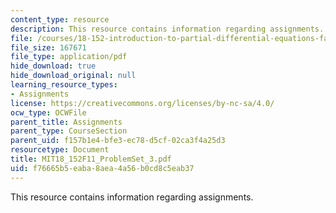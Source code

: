 ```yaml
---
content_type: resource
description: This resource contains information regarding assignments.
file: /courses/18-152-introduction-to-partial-differential-equations-fall-2011/f76665b5eaba8aea4a56b0cd8c5eab37_MIT18_152F11_ProblemSet_3.pdf
file_size: 167671
file_type: application/pdf
hide_download: true
hide_download_original: null
learning_resource_types:
- Assignments
license: https://creativecommons.org/licenses/by-nc-sa/4.0/
ocw_type: OCWFile
parent_title: Assignments
parent_type: CourseSection
parent_uid: f157b1e4-bfe3-ec78-d5cf-02ca3f4a25d3
resourcetype: Document
title: MIT18_152F11_ProblemSet_3.pdf
uid: f76665b5-eaba-8aea-4a56-b0cd8c5eab37
---
```

This resource contains information regarding assignments.